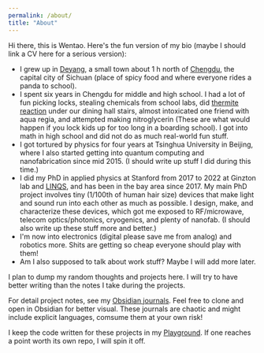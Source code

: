 ```yaml
---
permalink: /about/
title: "About"
---
```


Hi there, this is Wentao. Here's the fun version of my bio (maybe I should link a CV here for a serious version):
- I grew up in [Deyang](https://en.wikipedia.org/wiki/Deyang), a small town about 1 h north of [Chengdu](https://en.wikipedia.org/wiki/Chengdu), the capital city of Sichuan (place of spicy food and where everyone rides a panda to school).
- I spent six years in Chengdu for middle and high school. I had a lot of fun picking locks, stealing chemicals from school labs, did [thermite reaction](https://www.youtube.com/watch?v=1N50IjDB5Sk&ab_channel=RMSCVideo) under our dining hall stairs, almost intoxicated one friend with aqua regia, and attempted making nitroglycerin (These are what would happen if you lock kids up for too long in a boarding school). I got into math in high school and did not do as much real-world fun stuff.
- I got tortured by physics for four years at Tsinghua University in Beijing, where I also started getting into quantum computing and nanofabrication since mid 2015. (I should write up stuff I did during this time.)
- I did my PhD in applied physics at Stanford from 2017 to 2022 at Ginzton lab and [LINQS](https://linqs.stanford.edu/), and has been in the bay area since 2017. My main PhD project involves tiny (1/100th of human hair size) devices that make light and sound run into each other as much as possible. I design, make, and characterize these devices, which got me exposed to RF/microwave, telecom optics/photonics, cryogenics, and plenty of nanofab. (I should also write up these stuff more and better.)
- I'm now into electronics (digital please save me from analog) and robotics more. Shits are getting so cheap everyone should play with them!
- Am I also supposed to talk about work stuff? Maybe I will add more later.

I plan to dump my random thoughts and projects here. I will try to have better writing than the notes I take during the projects.

For detail project notes, see my [Obsidian journals](https://github.com/jwt625/Obsidian-Journals). Feel free to clone and open in Obsidian for better visual. These journals are chaotic and might include explicit languages, comsume them at your own risk!

I keep the code written for these projects in my [Playground](https://github.com/jwt625/PlayGround). If one reaches a point worth its own repo, I will spin it off.

